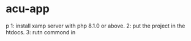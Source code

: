 # acu-app

p
1: install xamp server with php 8.1.0 or above.
2: put the project in the htdocs.
3: rutn commond in
